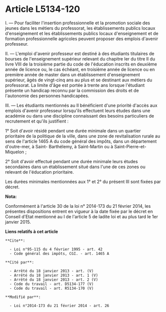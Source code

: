 # Article L5134-120

I. ― Pour faciliter l'insertion professionnelle et la promotion sociale des jeunes dans les métiers du professorat, les
établissements publics locaux d'enseignement et les établissements publics locaux d'enseignement et de formation
professionnelle agricoles peuvent proposer des emplois d'avenir professeur. 

II. ― L'emploi d'avenir professeur est destiné à des étudiants titulaires de bourses de l'enseignement supérieur relevant du
chapitre Ier du titre II du livre VIII de la troisième partie du code de l'éducation inscrits en deuxième année de licence
ou, le cas échéant, en troisième année de licence ou en première année de master dans un établissement d'enseignement
supérieur, âgés de vingt-cinq ans au plus et se destinant aux métiers du professorat. La limite d'âge est portée à trente ans
lorsque l'étudiant présente un handicap reconnu par la commission des droits et de l'autonomie des personnes handicapées. 

III. ― Les étudiants mentionnés au II bénéficient d'une priorité d'accès aux emplois d'avenir professeur lorsqu'ils
effectuent leurs études dans une académie ou dans une discipline connaissant des besoins particuliers de recrutement et
qu'ils justifient : 

1° Soit d'avoir résidé pendant une durée minimale dans un quartier prioritaire de la politique de la ville, dans une zone de
revitalisation rurale au sens de l'article 1465 A du code général des impôts, dans un département d'outre-mer, à Saint-
Barthélemy, à Saint-Martin ou à Saint-Pierre-et-Miquelon ; 

2° Soit d'avoir effectué pendant une durée minimale leurs études secondaires dans un établissement situé dans l'une de ces
zones ou relevant de l'éducation prioritaire. 

Les durées minimales mentionnées aux 1° et 2° du présent III sont fixées par décret.

**Nota:**

Conformément à l'article 30 de la loi n° 2014-173 du 21 février 2014, les présentes dispositions entrent en vigueur à la date
fixée par le décret en Conseil d'Etat mentionné au I de l'article 5 de ladite loi et au plus tard le 1er janvier 2015.

**Liens relatifs à cet article**

	**Cite**:

	  - Loi n°95-115 du 4 février 1995 - art. 42
	  - Code général des impôts, CGI. - art. 1465 A

	**Cité par**:

	  - Arrêté du 18 janvier 2013 - art. (V)
	  - Arrêté du 18 janvier 2013 - art. 1 (V)
	  - Arrêté du 18 janvier 2013 - art. 2 (V)
	  - Code du travail - art. D5134-177 (V)
	  - Code du travail - art. R5134-170 (V)

	**Modifié par**:

	  - Loi n°2014-173 du 21 février 2014 - art. 26
